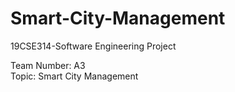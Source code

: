# Smart-City-Management
19CSE314-Software Engineering Project 

Team Number: A3<br>
Topic: Smart City Management

